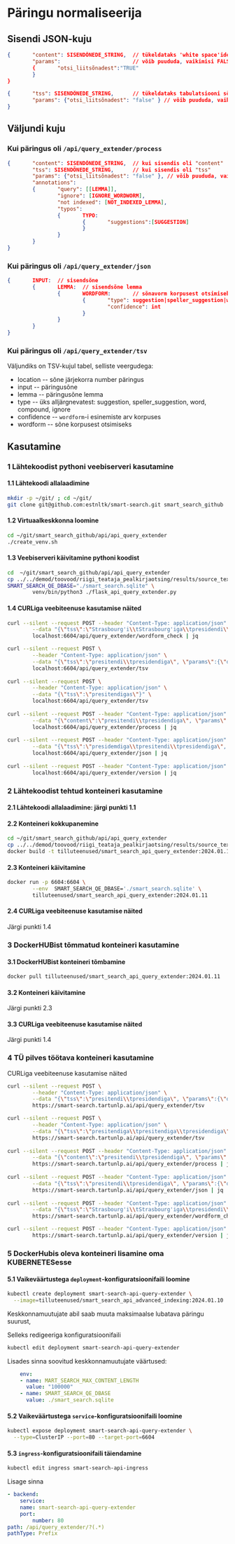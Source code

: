# Päringu normaliseerija

## Sisendi JSON-kuju

```json
{       "content": SISENDÕNEDE_STRING,  // tükeldataks 'white space'ide kohalt, sõne ei saa sisaldada tühikut
        "params":                       // võib puududa, vaikimisi FALSE
        {       "otsi_liitsõnadest":"TRUE"
        }
}
```

```json
{       "tss": SISENDÕNEDE_STRING,      // tükeldataks tabulatsiooni sõmbolite kohalt, sõne võib sisaldada tühikut
        "params": {"otsi_liitsõnadest": "false" } // võib puududa, vaikimisi FALSE
}
```

## Väljundi kuju

### Kui päringus oli ```/api/query_extender/process```

```json
{       "content": SISENDÕNEDE_STRING,  // kui sisendis oli "content"
        "tss": SISENDÕNEDE_STRING,      // kui sisendis oli "tss"
        "params": {"otsi_liitsõnadest": "false" }, // võib puududa, vaikimisi FALSE
        "annotations": 
        {       "query": [[LEMMA]],  
                "ignore": [IGNORE_WORDWORM],
                "not indexed": [NOT_INDEXED_LEMMA],
                "typos": 
                {       TYPO: 
                        {       "suggestions":[SUGGESTION]
                        }
                }
        }
}
```

### Kui päringus oli ```/api/query_extender/json```

```json
{       INPUT:  // sisendsõne
        {       LEMMA:  // sisendsõne lemma
                {       WORDFORM:       // sõnavorm korpusest otsimiseks
                        {       "type": suggestion|speller_suggestion|word|compound|ignore,
                                "confidence": int
                        }
                }
        }
} 
```
### Kui päringus oli ```/api/query_extender/tsv```

Väljundiks on TSV-kujul tabel, selliste veergudega:

* location -- sõne järjekorra number päringus
* input -- päringusõne
* lemma -- päringusõne lemma
* type -- üks alljärgnevatest: suggestion, speller_suggestion, word, compound, ignore
* confidence -- ```wordform```-i esinemiste arv korpuses
* wordform -- sõne korpusest otsimiseks

## Kasutamine

### 1 Lähtekoodist pythoni veebiserveri kasutamine

#### 1.1 Lähtekoodi allalaadimine

```bash
mkdir -p ~/git/ ; cd ~/git/
git clone git@github.com:estnltk/smart-search.git smart_search_github
```

#### 1.2 Virtuaalkeskkonna loomine

```bash
cd ~/git/smart_search_github/api/api_query_extender
./create_venv.sh
```

#### 1.3 Veebiserveri käivitamine pythoni koodist

```bash
cd  ~/git/smart_search_github/api/api_query_extender
cp ../../demod/toovood/riigi_teataja_pealkirjaotsing/results/source_texts/koond.sqlite ./smart_search.sqlite
SMART_SEARCH_QE_DBASE="./smart_search.sqlite" \
        venv/bin/python3 ./flask_api_query_extender.py
```

#### 1.4 CURLiga veebiteenuse kasutamise näited

```bash
curl --silent --request POST --header "Content-Type: application/json" \
        --data "{\"tss\":\"Strasbourg'i\\tStrasbourg'iga\\tpresidendi\\tpresident\\tpresidendiga\"}" \
        localhost:6604/api/query_extender/wordform_check | jq

curl --silent --request POST \
        --header "Content-Type: application/json" \
        --data "{\"tss\":\"presitendi\\tpresidendiga\", \"params\":{\"otsi_liitsõnadest\":\"false\"}}" \
        localhost:6604/api/query_extender/tsv
        
curl --silent --request POST \
        --header "Content-Type: application/json" \
        --data "{\"tss\":\"presitendigas\"}" \
        localhost:6604/api/query_extender/tsv
        
curl --silent --request POST --header "Content-Type: application/json" \
        --data "{\"content\":\"presitendi\\tpresidendiga\", \"params\":{\"otsi_liitsõnadest\":\"false\"}}" \
        localhost:6604/api/query_extender/process | jq
        
curl --silent --request POST --header "Content-Type: application/json" \
        --data "{\"tss\":\"presidemdiga\\tpresitendi\\tpresidendiga\", \"params\":{\"otsi_liitsõnadest\":\"false\"}}" \
        localhost:6604/api/query_extender/json | jq
        
curl --silent --request POST --header "Content-Type: application/json" \
        localhost:6604/api/query_extender/version | jq
```

### 2 Lähtekoodist tehtud konteineri kasutamine

#### 2.1 Lähtekoodi allalaadimine: järgi punkti 1.1

#### 2.2 Konteineri kokkupanemine

```bash
cd ~/git/smart_search_github/api/api_query_extender
cp ../../demod/toovood/riigi_teataja_pealkirjaotsing/results/source_texts/koond.sqlite ./smart_search.sqlite
docker build -t tilluteenused/smart_search_api_query_extender:2024.01.11 . 
```

#### 2.3 Konteineri käivitamine

```bash
docker run -p 6604:6604 \
        --env  SMART_SEARCH_QE_DBASE='./smart_search.sqlite' \
        tilluteenused/smart_search_api_query_extender:2024.01.11
```

#### 2.4 CURLiga veebiteenuse kasutamise näited

Järgi punkti 1.4

### 3 DockerHUBist tõmmatud konteineri kasutamine

#### 3.1 DockerHUBist konteineri tõmbamine

```bash
docker pull tilluteenused/smart_search_api_query_extender:2024.01.11
```

#### 3.2 Konteineri käivitamine

Järgi punkti 2.3

#### 3.3 CURLiga veebiteenuse kasutamise näited

Järgi punkti 1.4

### 4 TÜ pilves töötava konteineri kasutamine

CURLiga veebiteenuse kasutamise näited

```bash
curl --silent --request POST \
        --header "Content-Type: application/json" \
        --data "{\"tss\":\"presitendi\\tpresidendiga\", \"params\":{\"otsi_liitsõnadest\":\"false\"}}" \
        https://smart-search.tartunlp.ai/api/query_extender/tsv

curl --silent --request POST \
        --header "Content-Type: application/json" \
        --data "{\"tss\":\"presitendiga\\tpresitendiga\\tpresidendiga\"}" \
        https://smart-search.tartunlp.ai/api/query_extender/tsv
        
curl --silent --request POST --header "Content-Type: application/json" \
        --data "{\"content\":\"presitendi\\tpresidendiga\", \"params\":{\"otsi_liitsõnadest\":\"false\"}}" \
        https://smart-search.tartunlp.ai/api/query_extender/process | jq
        
curl --silent --request POST --header "Content-Type: application/json" \
        --data "{\"tss\":\"presitendi\\tpresidendiga\", \"params\":{\"otsi_liitsõnadest\":\"false\"}}" \
        https://smart-search.tartunlp.ai/api/query_extender/json | jq
        
curl --silent --request POST --header "Content-Type: application/json" \
        --data "{\"tss\":\"Strasbourg'i\\tStrasbourg'iga\\tpresidendi\\tpresident\\tpresidendiga\"}" \
        https://smart-search.tartunlp.ai/api/query_extender/wordform_check | jq

curl --silent --request POST --header "Content-Type: application/json" \
        https://smart-search.tartunlp.ai/api/query_extender/version | jq
```

### 5 DockerHubis oleva konteineri lisamine oma KUBERNETESesse

#### 5.1 Vaikeväärtustega ```deployment```-konfiguratsioonifaili loomine

```bash
kubectl create deployment smart-search-api-query-extender \
  --image=tilluteenused/smart_search_api_advanced_indexing:2024.01.10
```

Keskkonnamuutujate abil saab muuta maksimaalse lubatava päringu suurust,

Selleks redigeeriga konfiguratsioonifaili

```bash
kubectl edit deployment smart-search-api-query-extender
```

Lisades sinna soovitud keskkonnamuutujate väärtused:

```yml
    env:
    - name: MART_SEARCH_MAX_CONTENT_LENGTH
      value: "100000"
    - name: SMART_SEARCH_QE_DBASE
      value: ./smart_search.sqlite

```

#### 5.2 Vaikeväärtustega ```service```-konfiguratsioonifaili loomine

```bash
kubectl expose deployment smart-search-api-query-extender \
  --type=ClusterIP --port=80 --target-port=6604
```

#### 5.3 ```ingress```-konfiguratsioonifaili täiendamine

```bash
kubectl edit ingress smart-search-api-ingress
```

Lisage sinna

```yml
- backend:
    service:
    name: smart-search-api-query-extender
    port:
        number: 80
path: /api/query_extender/?(.*)
pathType: Prefix
```
